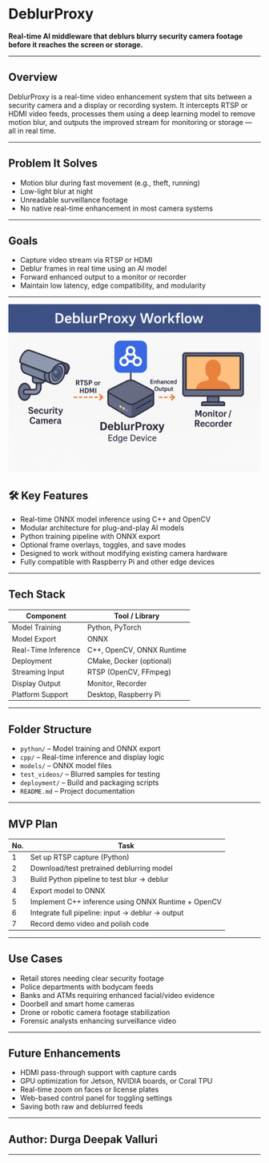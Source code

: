 # DeblurProxy

**Real-time AI middleware that deblurs blurry security camera footage before it reaches the screen or storage.**

---

## Overview

DeblurProxy is a real-time video enhancement system that sits between a security camera and a display or recording system. It intercepts RTSP or HDMI video feeds, processes them using a deep learning model to remove motion blur, and outputs the improved stream for monitoring or storage — all in real time.

---

## Problem It Solves

- Motion blur during fast movement (e.g., theft, running)
- Low-light blur at night
- Unreadable surveillance footage
- No native real-time enhancement in most camera systems

---

## Goals

- Capture video stream via RTSP or HDMI
- Deblur frames in real time using an AI model
- Forward enhanced output to a monitor or recorder
- Maintain low latency, edge compatibility, and modularity

---


![DeblurProxy WorkFlow](./Assets/deblurproxy_workflow.png)


## 🛠️ Key Features

- Real-time ONNX model inference using C++ and OpenCV
- Modular architecture for plug-and-play AI models
- Python training pipeline with ONNX export
- Optional frame overlays, toggles, and save modes
- Designed to work without modifying existing camera hardware
- Fully compatible with Raspberry Pi and other edge devices

---

## Tech Stack

| Component           | Tool / Library            |
|--------------------|---------------------------|
| Model Training      | Python, PyTorch           |
| Model Export        | ONNX                      |
| Real-Time Inference | C++, OpenCV, ONNX Runtime |
| Deployment          | CMake, Docker (optional)  |
| Streaming Input     | RTSP (OpenCV, FFmpeg)     |
| Display Output      | Monitor, Recorder         |
| Platform Support    | Desktop, Raspberry Pi     |

---

## Folder Structure

- `python/` – Model training and ONNX export
- `cpp/` – Real-time inference and display logic
- `models/` – ONNX model files
- `test_videos/` – Blurred samples for testing
- `deployment/` – Build and packaging scripts
- `README.md` – Project documentation

---

## MVP Plan

| No. | Task                                                 |
|-----|------------------------------------------------------|
| 1   | Set up RTSP capture (Python)                         |
| 2   | Download/test pretrained deblurring model            |
| 3   | Build Python pipeline to test blur → deblur          |
| 4   | Export model to ONNX                                 |
| 5   | Implement C++ inference using ONNX Runtime + OpenCV  |
| 6   | Integrate full pipeline: input → deblur → output     |
| 7   | Record demo video and polish code                    |

---

## Use Cases

- Retail stores needing clear security footage
- Police departments with bodycam feeds
- Banks and ATMs requiring enhanced facial/video evidence
- Doorbell and smart home cameras
- Drone or robotic camera footage stabilization
- Forensic analysts enhancing surveillance video

---

## Future Enhancements

- HDMI pass-through support with capture cards
- GPU optimization for Jetson, NVIDIA boards, or Coral TPU
- Real-time zoom on faces or license plates
- Web-based control panel for toggling settings
- Saving both raw and deblurred feeds

---

## Author: **Durga Deepak Valluri**  
---
